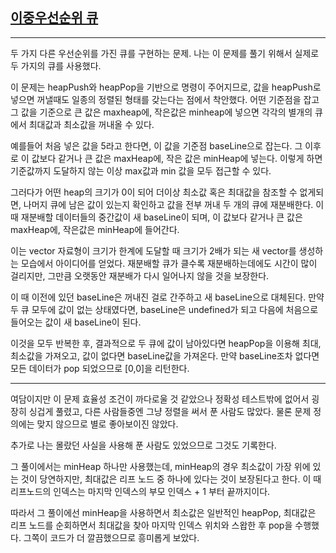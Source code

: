 ## [이중우선순위 큐](https://school.programmers.co.kr/learn/courses/30/lessons/42628)

---

두 가지 다른 우선순위를 가진 큐를 구현하는 문제. 나는 이 문제를 풀기 위해서 실제로 두 가지의 큐를 사용했다.

이 문제는 heapPush와 heapPop을 기반으로 명령이 주어지므로, 값을 heapPush로 넣으면 꺼낼때도 일종의 정렬된 형태를 갖는다는 점에서 착안했다. 어떤 기준점을 잡고 그 값을 기준으로 큰 값은 maxheap에, 작은값은 minheap에 넣으면 각각의 별개의 큐에서 최대값과 최소값을 꺼내올 수 있다.

예를들어 처음 넣은 값을 5라고 한다면, 이 값을 기준점 baseLine으로 잡는다. 그 이후로 이 값보다 같거나 큰 값은 maxHeap에, 작은 값은 minHeap에 넣는다. 이렇게 하면 기준값까지 도달하지 않는 이상 max값과 min 값을 모두 접근할 수 있다.

그러다가 어떤 heap의 크기가 0이 되어 더이상 최소값 혹은 최대값을 참조할 수 없게되면, 나머지 큐에 남은 값이 있는지 확인하고 값을 전부 꺼내 두 개의 큐에 재분배한다. 이 때 재분배할 데이터들의 중간값이 새 baseLine이 되며, 이 값보다 같거나 큰 값은 maxHeap에, 작은값은 minHeap에 들어간다.

이는 vector 자료형이 크기가 한계에 도달할 때 크기가 2배가 되는 새 vector를 생성하는 모습에서 아이디어를 얻었다. 재분배할 큐가 클수록 재분배하는데에도 시간이 많이 걸리지만, 그만큼 오랫동안 재분배가 다시 일어나지 않을 것을 보장한다.

이 때 이전에 있던 baseLine은 꺼내진 걸로 간주하고 새 baseLine으로 대체된다. 만약 두 큐 모두에 값이 없는 상태였다면, baseLine은 undefined가 되고 다음에 처음으로 들어오는 값이 새 baseLine이 된다.

이것을 모두 반복한 후, 결과적으로 두 큐에 값이 남아있다면 heapPop을 이용해 최대,최소값을 가져오고, 값이 없다면 baseLine값을 가져온다. 만약 baseLine조차 없다면 모든 데이터가 pop 되었으므로 [0,0]을 리턴한다.

---

여담이지만 이 문제 효율성 조건이 까다로울 것 같았으나 정확성 테스트밖에 없어서 굉장히 싱겁게 풀렸고, 다른 사람들중엔 그냥 정렬을 써서 푼 사람도 많았다. 물론 문제 정의에는 맞지 않으므로 별로 좋아보이진 않았다.

추가로 나는 몰랐던 사실을 사용해 푼 사람도 있었으므로 그것도 기록한다.

그 풀이에서는 minHeap 하나만 사용했는데, minHeap의 경우 최소값이 가장 위에 있는 것이 당연하지만, 최대값은 리프 노드 중 하나에 있다는 것이 보장된다고 한다. 이 때 리프노드의 인덱스는 마지막 인덱스의 부모 인덱스 + 1 부터 끝까지이다.

따라서 그 풀이에선 minHeap을 사용하면서 최소값은 일반적인 heapPop, 최대값은 리프 노드를 순회하면서 최대값을 찾아 마지막 인덱스 위치와 스왑한 후 pop을 수행했다. 그쪽이 코드가 더 깔끔했으므로 흥미롭게 보았다.

